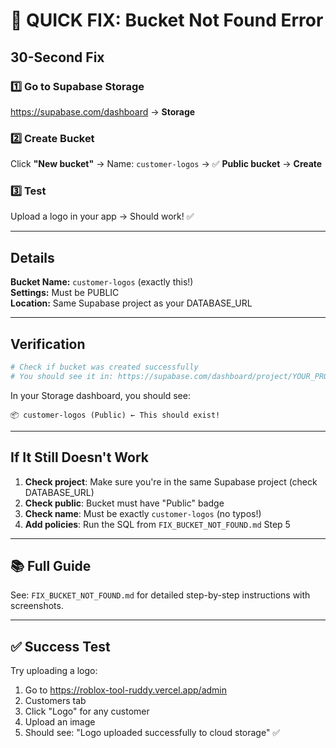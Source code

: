 # 🚨 QUICK FIX: Bucket Not Found Error

## 30-Second Fix

### 1️⃣ Go to Supabase Storage
https://supabase.com/dashboard → **Storage**

### 2️⃣ Create Bucket
Click **"New bucket"** → Name: `customer-logos` → ✅ **Public bucket** → **Create**

### 3️⃣ Test
Upload a logo in your app → Should work! ✅

---

## Details

**Bucket Name:** `customer-logos` (exactly this!)  
**Settings:** Must be PUBLIC  
**Location:** Same Supabase project as your DATABASE_URL  

---

## Verification

```bash
# Check if bucket was created successfully
# You should see it in: https://supabase.com/dashboard/project/YOUR_PROJECT_ID/storage/buckets
```

In your Storage dashboard, you should see:
```
📦 customer-logos (Public) ← This should exist!
```

---

## If It Still Doesn't Work

1. **Check project**: Make sure you're in the same Supabase project (check DATABASE_URL)
2. **Check public**: Bucket must have "Public" badge
3. **Check name**: Must be exactly `customer-logos` (no typos!)
4. **Add policies**: Run the SQL from `FIX_BUCKET_NOT_FOUND.md` Step 5

---

## 📚 Full Guide

See: `FIX_BUCKET_NOT_FOUND.md` for detailed step-by-step instructions with screenshots.

---

## ✅ Success Test

Try uploading a logo:
1. Go to https://roblox-tool-ruddy.vercel.app/admin
2. Customers tab
3. Click "Logo" for any customer
4. Upload an image
5. Should see: "Logo uploaded successfully to cloud storage" ✅
